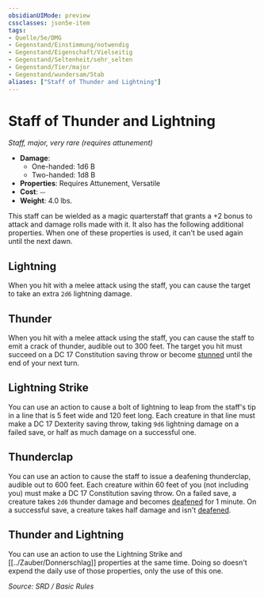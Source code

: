 ```yaml
---
obsidianUIMode: preview
cssclasses: json5e-item
tags:
- Quelle/5e/DMG
- Gegenstand/Einstimmung/notwendig
- Gegenstand/Eigenschaft/Vielseitig
- Gegenstand/Seltenheit/sehr_selten
- Gegenstand/Tier/major
- Gegenstand/wundersam/Stab
aliases: ["Staff of Thunder and Lightning"]
---
```

# Staff of Thunder and Lightning
*Staff, major, very rare (requires attunement)*  

- **Damage**:
  - One-handed: 1d6 B
  - Two-handed: 1d8 B
- **Properties**: Requires Attunement, Versatile
- **Cost**: ⏤
- **Weight**: 4.0 lbs.

This staff can be wielded as a magic quarterstaff that grants a +2 bonus to attack and damage rolls made with it. It also has the following additional properties. When one of these properties is used, it can't be used again until the next dawn.

## Lightning

When you hit with a melee attack using the staff, you can cause the target to take an extra `2d6` lightning damage.

## Thunder

When you hit with a melee attack using the staff, you can cause the staff to emit a crack of thunder, audible out to 300 feet. The target you hit must succeed on a DC 17 Constitution saving throw or become [stunned](rules/conditions.md#stunned) until the end of your next turn.

## Lightning Strike

You can use an action to cause a bolt of lightning to leap from the staff's tip in a line that is 5 feet wide and 120 feet long. Each creature in that line must make a DC 17 Dexterity saving throw, taking `9d6` lightning damage on a failed save, or half as much damage on a successful one.

## Thunderclap

You can use an action to cause the staff to issue a deafening thunderclap, audible out to 600 feet. Each creature within 60 feet of you (not including you) must make a DC 17 Constitution saving throw. On a failed save, a creature takes `2d6` thunder damage and becomes [deafened](rules/conditions.md#deafened) for 1 minute. On a successful save, a creature takes half damage and isn't [deafened](rules/conditions.md#deafened).

## Thunder and Lightning

You can use an action to use the Lightning Strike and [[../Zauber/Donnerschlag]] properties at the same time. Doing so doesn't expend the daily use of those properties, only the use of this one.

*Source: SRD / Basic Rules*